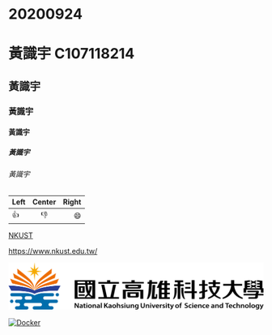 # 20200924

# 黃識宇 C107118214
## 黃識宇
### 黃識宇
#### 黃識宇
##### 黃識宇
###### 黃識宇
|Left | Center | Right |
|:- | :-: | -: |
|:+1: | :-1: | :smile: |

[NKUST](https://www.nkust.edu.tw/)

<https://www.nkust.edu.tw/>

![NKUST](NKUST.png)

[![Docker](https://img.youtube.com/vi/sSm2dRarhPo/0.jpg)](https://www.youtube.com/watch?v=sSm2dRarhPo "Docker")
